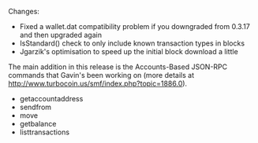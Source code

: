 Changes:
* Fixed a wallet.dat compatibility problem if you downgraded from 0.3.17 and then upgraded again
* IsStandard() check to only include known transaction types in blocks
* Jgarzik's optimisation to speed up the initial block download a little

The main addition in this release is the Accounts-Based JSON-RPC commands that Gavin's been working on (more details at http://www.turbocoin.us/smf/index.php?topic=1886.0).
* getaccountaddress
* sendfrom
* move
* getbalance
* listtransactions
